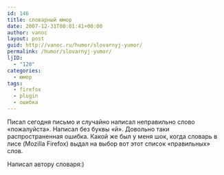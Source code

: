 ```yaml
---
id: 146
title: словарный юмор
date: 2007-12-31T00:01:41+00:00
author: vanoc
layout: post
guid: http://vanoc.ru/humor/slovarnyj-yumor/
permalink: /humor/slovarnyj-yumor/
ljID:
  - "120"
categories:
  - юмор
tags:
  - firefox
  - plugin
  - ошибка
---
```

[<img src="http://farm3.static.flickr.com/2047/2290805441_e7fde53f20_t.jpg" border="0" alt="" align="right" />](http://farm3.static.flickr.com/2047/2290805441_908755e75e_o.jpg)Писал сегодня письмо и случайно написал неправильно слово &#171;пожалуйста&#187;. Написал без буквы &#171;й&#187;. Довольно таки распространенная ошибка. Какой же был у меня шок, когда словарь в лисе (Mozilla Firefox) выдал на выбор вот этот список &#171;правильных&#187; слов.

Написал автору словаря:)
